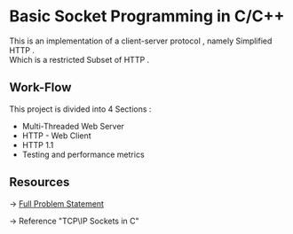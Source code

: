# Basic Socket Programming in C/C++

This is an implementation of a client-server protocol , namely Simplified HTTP .  
Which is a restricted Subset of HTTP . 

## Work-Flow

This project is divided into 4 Sections :

*  Multi-Threaded Web Server
*  HTTP - Web Client 
*  HTTP 1.1
*  Testing and performance metrics

## Resources 

-> [Full Problem Statement](https://piazza-resources.s3.amazonaws.com/jmnksuw3w8a3o5/jnimz3j927o58e/NW_Programming_Assignment_1.pdf?X-Amz-Algorithm=AWS4-HMAC-SHA256&X-Amz-Credential=ASIAR6AWVCBXSIJSSFW5%2F20181101%2Fus-east-1%2Fs3%2Faws4_request&X-Amz-Date=20181101T205222Z&X-Amz-Expires=10800&X-Amz-SignedHeaders=host&X-Amz-Security-Token=FQoGZXIvYXdzEML%2F%2F%2F%2F%2F%2F%2F%2F%2F%2FwEaDBJAOZn%2FFhg7rM7P6yK3Az6ygl1sZatM2NkRZ323qidrci0kjRMCrXypd8vAe1OcJua0ZuE656QgkHXbDFqnarA9yDKZnbDPoQ2WorScy8C13AABNwaFoeJQdokheiyyFKUz4x%2F3ZJgDh9AxCvYQUxW8LF6VnDHDqG%2FQIU48%2FL15CP5cMfy9S9thKiDw3k7m9Ie91zzq7ckpSBUp5MtgX18n81eAv60MMBqvgmcm%2BCgnjWcEIv7VWqwxVfr6525l%2BpZaxz9Ia8jFwSOtmYHCUXBkySMRbsGWpU9S40QmYRSgbE0up5%2BFVBqp86pl9%2FJRFmAXJZxlRHtXT1mfcaJRJ3gHu4EJCeLqQs1bJQrFuW0Ja9zklkxtkHS22RQos91kg7wxeJv2oPWKqmWKB2xvDIR%2FzG9el5rQ1LqDVbEIVIGnvXE2GBpyyQRk0e18b%2F0b1t5wu8K4vwPXF%2FOqWjd3ylzo%2FcFvdG3Z8dayMumwbRtauv3HSKUD87rpzEbhpNGLrqcdWymlgDKmMBkrnEhq2YIqK%2FzDsKk%2Buc8YWHbTFKceL6oFRVEUhCEe0jasaD6R8GikVJDCcRF5jEhbhLQ1oo%2FM%2F%2F9pO7Eoz8rs3gU%3D&X-Amz-Signature=2895e56bae5c7350bbdaf0ffd42d3c54ad4560f61800c6eb78e89507952f67c6)

-> Reference "TCP\IP Sockets in C"

